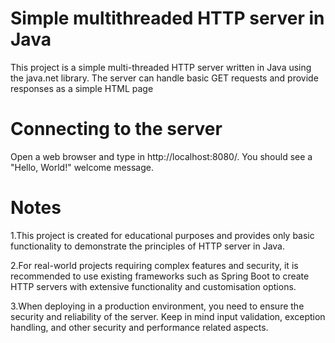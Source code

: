 # Simple multithreaded HTTP server in Java
This project is a simple multi-threaded HTTP server written in Java using the java.net library. The server can handle basic GET requests and provide responses as a simple HTML page
# Connecting to the server
Open a web browser and type in http://localhost:8080/. You should see a "Hello, World!" welcome message.
# Notes
1.This project is created for educational purposes and provides only basic functionality to demonstrate the principles of HTTP server in Java.

2.For real-world projects requiring complex features and security, it is recommended to use existing frameworks such as Spring Boot to create HTTP servers with extensive functionality and customisation options.

3.When deploying in a production environment, you need to ensure the security and reliability of the server. Keep in mind input validation, exception handling, and other security and performance related aspects.
